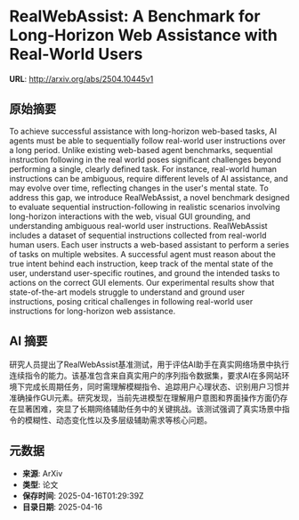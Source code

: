 # RealWebAssist: A Benchmark for Long-Horizon Web Assistance with Real-World Users

**URL**: http://arxiv.org/abs/2504.10445v1

## 原始摘要

To achieve successful assistance with long-horizon web-based tasks, AI agents
must be able to sequentially follow real-world user instructions over a long
period. Unlike existing web-based agent benchmarks, sequential instruction
following in the real world poses significant challenges beyond performing a
single, clearly defined task. For instance, real-world human instructions can
be ambiguous, require different levels of AI assistance, and may evolve over
time, reflecting changes in the user's mental state. To address this gap, we
introduce RealWebAssist, a novel benchmark designed to evaluate sequential
instruction-following in realistic scenarios involving long-horizon
interactions with the web, visual GUI grounding, and understanding ambiguous
real-world user instructions. RealWebAssist includes a dataset of sequential
instructions collected from real-world human users. Each user instructs a
web-based assistant to perform a series of tasks on multiple websites. A
successful agent must reason about the true intent behind each instruction,
keep track of the mental state of the user, understand user-specific routines,
and ground the intended tasks to actions on the correct GUI elements. Our
experimental results show that state-of-the-art models struggle to understand
and ground user instructions, posing critical challenges in following
real-world user instructions for long-horizon web assistance.


## AI 摘要

研究人员提出了RealWebAssist基准测试，用于评估AI助手在真实网络场景中执行连续指令的能力。该基准包含来自真实用户的序列指令数据集，要求AI在多网站环境下完成长周期任务，同时需理解模糊指令、追踪用户心理状态、识别用户习惯并准确操作GUI元素。研究发现，当前先进模型在理解用户意图和界面操作方面仍存在显著困难，突显了长期网络辅助任务中的关键挑战。该测试强调了真实场景中指令的模糊性、动态变化性以及多层级辅助需求等核心问题。

## 元数据

- **来源**: ArXiv
- **类型**: 论文
- **保存时间**: 2025-04-16T01:29:39Z
- **目录日期**: 2025-04-16
